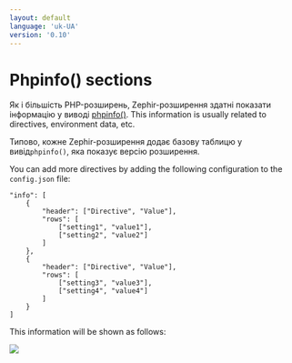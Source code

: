 ```yaml
---
layout: default
language: 'uk-UA'
version: '0.10'
---
```

# Phpinfo() sections

Як і більшість PHP-розширень, Zephir-розширення здатні показати інформацію у виводі [phpinfo()](http://php.net/manual/en/function.phpinfo.php). This information is usually related to directives, environment data, etc.

Типово, кожне Zephir-розширення додає базову таблицю у вивід`phpinfo()`, яка показує версію розширення.

You can add more directives by adding the following configuration to the `config.json` file:

    "info": [
        {
            "header": ["Directive", "Value"],
            "rows": [
                ["setting1", "value1"],
                ["setting2", "value2"]
            ]
        },
        {
            "header": ["Directive", "Value"],
            "rows": [
                ["setting3", "value3"],
                ["setting4", "value4"]
            ]
        }
    ]
    

This information will be shown as follows:

![](/assets/content/info.png)